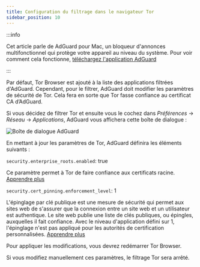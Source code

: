 ```yaml
---
title: Configuration du filtrage dans le navigateur Tor
sidebar_position: 10
---
```


:::info

Cet article parle de AdGuard pour Mac, un bloqueur d'annonces multifonctionnel qui protège votre appareil au niveau du système. Pour voir comment cela fonctionne, [téléchargez l'application AdGuard](https://agrd.io/download-kb-adblock)

:::

Par défaut, Tor Browser est ajouté à la liste des applications filtrées d'AdGuard. Cependant, pour le filtrer, AdGuard doit modifier les paramètres de sécurité de Tor. Cela fera en sorte que Tor fasse confiance au certificat CA d’AdGuard.

Si vous décidez de filtrer Tor et ensuite vous le cochez dans *Préférences* → *Réseau* → *Applications*, AdGuard vous affichera cette boîte de dialogue :

![Boîte de dialogue AdGuard](https://cdn.adtidy.org/content/kb/ad_blocker/mac/tor-setup.png)

En mettant à jour les paramètres de Tor, AdGuard définira les éléments suivants :

`security.enterprise_roots.enabled`: true

Ce paramètre permet à Tor de faire confiance aux certificats racine. [Apprendre plus](https://support.mozilla.org/en-US/kb/setting-certificate-authorities-firefox)

`security.cert_pinning.enforcement_level`: 1

L'épinglage par clé publique est une mesure de sécurité qui permet aux sites web de s'assurer que la connexion entre un site web et un utilisateur est authentique. Le site web publie une liste de clés publiques, ou épingles, auxquelles il fait confiance. Avec le niveau d'application défini sur 1, l'épinglage n'est pas appliqué pour les autorités de certification personnalisées. [Apprendre plus](https://wiki.mozilla.org/SecurityEngineering/Public_Key_Pinning)

Pour appliquer les modifications, vous devrez redémarrer Tor Browser.

Si vous modifiez manuellement ces paramètres, le filtrage Tor sera arrêté.
